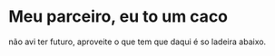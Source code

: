 <h1>Meu parceiro, eu to um caco</h1>
<p>não avi ter futuro, aproveite o que tem que daqui é so ladeira abaixo.</p>

